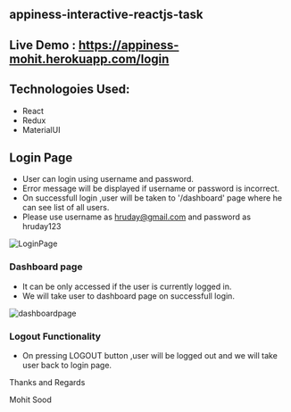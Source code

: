 ## appiness-interactive-reactjs-task
## Live Demo : https://appiness-mohit.herokuapp.com/login
## Technologoies Used:
- React
- Redux
- MaterialUI 


## Login Page
- User can login using username and password.
- Error message will be displayed if username or password is incorrect.
- On successfull login ,user will be taken to '/dashboard' page where he can see list of all users.
- Please use username as hruday@gmail.com and password as hruday123

![LoginPage](https://user-images.githubusercontent.com/26309496/114310627-fbb63c80-9b08-11eb-849f-211dfae92c5d.png)

### Dashboard page 
- It can be only accessed if the user is currently logged in.
- We will take user to dashboard page on successfull login.

![dashboardpage](https://user-images.githubusercontent.com/26309496/114312573-ae3dcd80-9b10-11eb-91c6-95312e654935.png)

### Logout Functionality
 - On pressing LOGOUT button ,user will be logged out and we will take user back to login page.


Thanks and Regards

Mohit Sood
